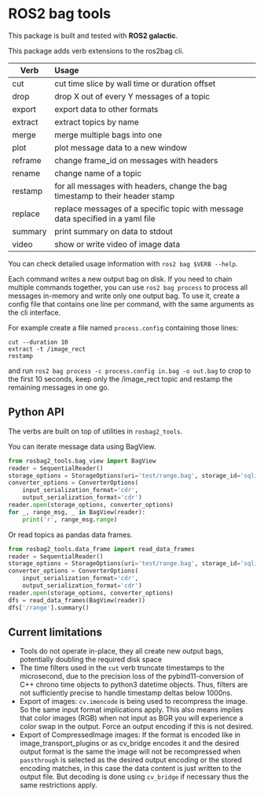 # ROS2 bag tools

This package is built and tested with **ROS2 galactic**.

This package adds verb extensions to the ros2bag cli.

| Verb    | Usage |
| ------- |:------------------|
| cut     | cut time slice by wall time or duration offset |
| drop    | drop X out of every Y messages of a topic |
| export  | export data to other formats |
| extract | extract topics by name |
| merge   | merge multiple bags into one |
| plot    | plot message data to a new window |
| reframe | change frame_id on messages with headers |
| rename  | change name of a topic |
| restamp | for all messages with headers, change the bag timestamp to their header stamp |
| replace | replace messages of a specific topic with message data specified in a yaml file |
| summary | print summary on data to stdout |
| video | show or write video of image data |

You can check detailed usage information with `ros2 bag $VERB --help`.

Each command writes a new output bag on disk.
If you need to chain multiple commands together, you can use `ros2 bag process` to process all messages in-memory and write only one output bag.
To use it, create a config file that contains one line per command, with the same arguments as the cli interface.

For example create a file named `process.config` containing those lines:

```
cut --duration 10
extract -t /image_rect
restamp
```

and run `ros2 bag process -c process.config in.bag -o out.bag` to crop to the first 10 seconds, keep only the /image_rect topic and restamp the remaining messages in one go.

## Python API

The verbs are built on top of utilities in `rosbag2_tools`.

You can iterate message data using BagView.

```python
from rosbag2_tools.bag_view import BagView
reader = SequentialReader()
storage_options = StorageOptions(uri='test/range.bag', storage_id='sqlite3')
converter_options = ConverterOptions(
    input_serialization_format='cdr',
    output_serialization_format='cdr')
reader.open(storage_options, converter_options)
for _, range_msg, _ in BagView(reader):
    print('r', range_msg.range)
```

Or read topics as pandas data frames.

```python
from rosbag2_tools.data_frame import read_data_frames
reader = SequentialReader()
storage_options = StorageOptions(uri='test/range.bag', storage_id='sqlite3')
converter_options = ConverterOptions(
    input_serialization_format='cdr',
    output_serialization_format='cdr')
reader.open(storage_options, converter_options)
dfs = read_data_frames(BagView(reader))
dfs['/range'].summary()
```

## Current limitations

* Tools do not operate in-place, they all create new output bags, potentially doubling the required disk space
* The time filters used in the `cut` verb truncate timestamps to the microsecond, due to the precision loss of the pybind11-conversion of C++ chrono time objects to python3 datetime objects. Thus, filters are not sufficiently precise to handle timestamp deltas below 1000ns.
* Export of images: `cv.imencode` is being used to recompress the image. So the same input format implications apply. This also means implies that color images (RGB) when not input as BGR you will experience a color swap
in the output. Force an output encoding if this is not desired.
* Export of CompressedImage images: If the format is encoded like in image_transport_plugins or as cv_bridge encodes it and the desired output format is the same the image will not be recompressed when `passthrough` is selected as the desired output encoding or the stored encoding matches, in this case the data content is just written to the output file. But decoding is done using `cv_bridge` if necessary thus the same restrictions apply.
